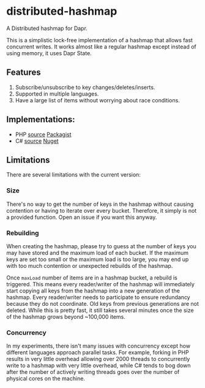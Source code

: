 # distributed-hashmap

A Distributed hashmap for Dapr.

This is a simplistic lock-free implementation of a hashmap that allows fast concurrent writes. It works almost like a
regular hashmap except instead of using memory, it uses Dapr State.

## Features

1. Subscribe/unsubscribe to key changes/deletes/inserts.
2. Supported in multiple languages.
3. Have a large list of items without worrying about race conditions.

## Implementations:

- PHP [source](reference/php) [Packagist](https://packagist.org/packages/withinboredom/distributed-hashmap)
- C# [source](reference/csharp) [Nuget](https://www.nuget.org/packages/DistributedHashMap/0.0.1)

## Limitations

There are several limitations with the current version:

### Size

There's no way to get the number of keys in the hashmap without causing contention or having to iterate over every
bucket. Therefore, it simply is not a provided function. Open an issue if you want this anyway.

### Rebuilding

When creating the hashmap, please try to guess at the number of keys you may have stored and the maximum load of each
bucket. If the maximum keys are set too small or the maximum load is too large, you may end up with too much contention
or unexpected rebuilds of the hashmap.

Once `maxLoad` number of items are in a hashmap bucket, a rebuild is triggered. This means every reader/writer of the
hashmap will immediately start copying all keys from the hashmap into a new generation of the hashmap. Every
reader/writer needs to participate to ensure redundancy because they do not coordinate. Old keys from previous
generations are not deleted. While this is pretty fast, it still takes several minutes once the size of the hashmap
grows beyond ~100,000 items.

### Concurrency

In my experiments, there isn't many issues with concurrency except how different languages approach parallel tasks. For
example, forking in PHP results in very little overhead allowing over 2000 threads to concurrently write to a hashmap
with very little overhead, while C# tends to bog down after the number of actively writing threads goes over the number
of physical cores on the machine.
